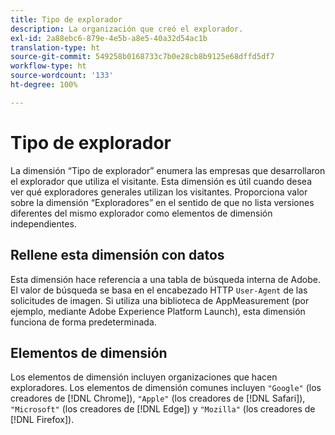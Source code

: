 ```yaml
---
title: Tipo de explorador
description: La organización que creó el explorador.
exl-id: 2a88ebc6-879e-4e5b-a8e5-40a32d54ac1b
translation-type: ht
source-git-commit: 549258b0168733c7b0e28cb8b9125e68dffd5df7
workflow-type: ht
source-wordcount: '133'
ht-degree: 100%

---
```


# Tipo de explorador

La dimensión “Tipo de explorador” enumera las empresas que desarrollaron el explorador que utiliza el visitante. Esta dimensión es útil cuando desea ver qué exploradores generales utilizan los visitantes. Proporciona valor sobre la dimensión “Exploradores” en el sentido de que no lista versiones diferentes del mismo explorador como elementos de dimensión independientes.

## Rellene esta dimensión con datos

Esta dimensión hace referencia a una tabla de búsqueda interna de Adobe. El valor de búsqueda se basa en el encabezado HTTP `User-Agent` de las solicitudes de imagen. Si utiliza una biblioteca de AppMeasurement (por ejemplo, mediante Adobe Experience Platform Launch), esta dimensión funciona de forma predeterminada.

## Elementos de dimensión

Los elementos de dimensión incluyen organizaciones que hacen exploradores. Los elementos de dimensión comunes incluyen `"Google"` (los creadores de [!DNL Chrome]), `"Apple"` (los creadores de [!DNL Safari]), `"Microsoft"` (los creadores de [!DNL Edge]) y `"Mozilla"` (los creadores de [!DNL Firefox]).
